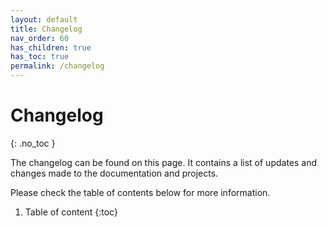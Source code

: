 ```yaml
---
layout: default
title: Changelog
nav_order: 60
has_children: true
has_toc: true
permalink: /changelog
---
```


# Changelog
{: .no_toc }

The changelog can be found on this page. It contains a list of updates and changes made to the documentation and projects.

Please check the table of contents below for more information.

1. Table of content
{:toc}
